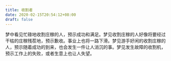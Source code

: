 ```yaml
---
title: 收割者
date: 2020-02-15T20:54:12+08:00
draft: false
---
```


梦中看见忙碌地收割庄稼的人，预示成功和满足。梦见收割庄稼的人好像将要经过干枯的庄稼残茬地，预示歉收。事业上也将一路下滑。梦见游手好闲的收割庄稼的人，预示随着成功的到来，也会发生一件让人消沉的事。梦见发生故障的收割机，预示工作上的失败，或者生意上也让人失望。